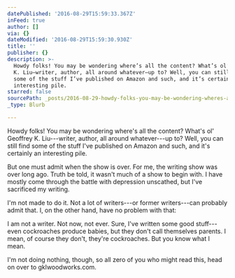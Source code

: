 ```yaml
---
datePublished: '2016-08-29T15:59:33.367Z'
inFeed: true
author: []
via: {}
dateModified: '2016-08-29T15:59:30.930Z'
title: ''
publisher: {}
description: >-
  Howdy folks! You may be wondering where’s all the content? What’s ol’ Geoffrey
  K. Liu—writer, author, all around whatever—up to? Well, you can still find
  some of the stuff I’ve published on Amazon and such, and it’s certainly an
  interesting pile.
starred: false
sourcePath: _posts/2016-08-29-howdy-folks-you-may-be-wondering-wheres-all-the-content-w.md
_type: Blurb

---
```

Howdy folks! You may be wondering where's all the content? What's ol' Geoffrey K. Liu---writer, author, all around whatever---up to? Well, you can still find some of the stuff I've published on Amazon and such, and it's certainly an interesting pile.

But one must admit when the show is over. For me, the writing show was over long ago. Truth be told, it wasn't much of a show to begin with. I have mostly come through the battle with depression unscathed, but I've sacrificed my writing. 

I'm not made to do it. Not a lot of writers---or former writers---can probably admit that. I, on the other hand, have no problem with that:

I am not a writer. Not now, not ever. Sure, I've written some good stuff---even cockroaches produce babies, but they don't call themselves parents. I mean, of course they don't, they're cockroaches. But you know what I mean.

I'm not doing nothing, though, so all zero of you who might read this, head on over to gklwoodworks.com.